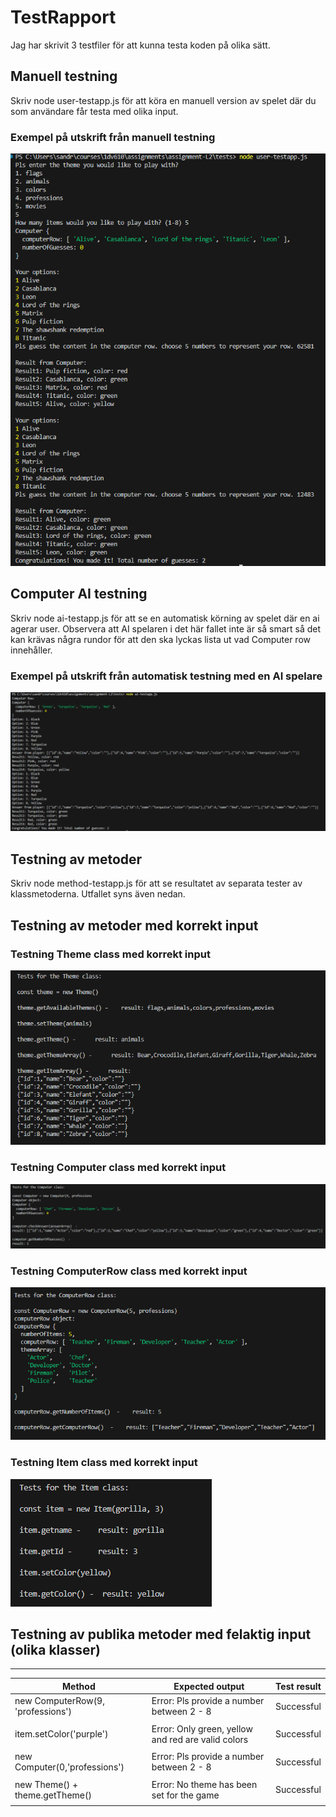 # TestRapport

Jag har skrivit 3 testfiler för att kunna testa koden på olika sätt. 

## Manuell testning
Skriv node user-testapp.js för att köra en manuell version av spelet där du som användare får testa med olika input. 

### Exempel på utskrift från manuell testning
![manuell testning](./test-img/user-test.png)

## Computer AI testning
Skriv node ai-testapp.js för att se en automatisk körning av spelet där en ai agerar user. Observera att AI spelaren i det här fallet inte är så smart så det kan krävas några rundor för att den ska lyckas lista ut vad Computer row innehåller. 

### Exempel på utskrift från automatisk testning med en AI spelare
![ai testning](./test-img/ai-test.png)

## Testning av metoder
Skriv node method-testapp.js för att se resultatet av separata tester av klassmetoderna. Utfallet syns även nedan.

## Testning av metoder med korrekt input 

### Testning Theme class med korrekt input 

![theme class testing](./test-img/testresult-theme.png)


### Testning Computer class med korrekt input 

![computer class testing](./test-img/testresult-computer.png)


### Testning ComputerRow class med korrekt input 

![computerrow class testing](./test-img/testresult-computer-row.png)


### Testning Item class med korrekt input 

![item class testing](./test-img/testresult-item.png)


## Testning av publika metoder med felaktig input (olika klasser)
_________________________________________________________________________________________________________________
| Method                                     | Expected output                                   | Test result  |
|--------------------------------------------|---------------------------------------------------|--------------|              
| new ComputerRow(9, 'professions')          | Error: Pls provide a number between 2 - 8         | Successful   |
|                                            |                                                   |              |
| item.setColor('purple')                    | Error: Only green, yellow and red are valid colors| Successful   |
|                                            |                                                   |              |
| new Computer(0,'professions')              | Error: Pls provide a number between 2 - 8         | Successful   |
|                                            |                                                   |              |    
| new Theme() + theme.getTheme()             | Error: No theme has been set for the game         | Successful   |
|                                            |                                                   |              |    
